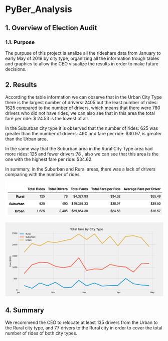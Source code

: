 # PyBer_Analysis

## 1. Overview of Election Audit

### 1.1. Purpose
The purpuse of this project is analize all the rideshare data from January to early May of 2019 by city type, organizing all the information trough tables and graphics to allow the CEO visualize the results in order to make future decisions.

## 2. Results
According the table information we can observe that in the Urban City Type there is the largest number of drivers: 2405 but the least number of rides: 1625 compared to the number of drivers, which means that there were 780 drivers who did not have rides, we can also see that in this area the total fare per ride: $ 24.53 is the lowest of all.

In the Suburban city type it is observed that the number of rides: 625 was greater than the number of drivers: 490 and fare per ride: $30.97, is greater than the Urban area.

In the same way that the Suburban area in the Rural City Type area had more rides: 125 and fewer drivers:78 , also we can see that this area is the one with the highest fare per ride: $34.62.

In summary, in the Suburban and Rural areas, there was a lack of drivers comparing with the number of rides.

<p align="center">
  <img  src="Analysis/PyberResults_Table.png">
</p>
<p align="center">
  <img  src="Analysis/PyBer_fare_summary.png">
</p>


## 4. Summary

We recommend the CEO to relocate at least 135 drivers from the Urban to the Rural city type, and 77 drivers to the Rural city in order to cover the total number of rides of both city types.


